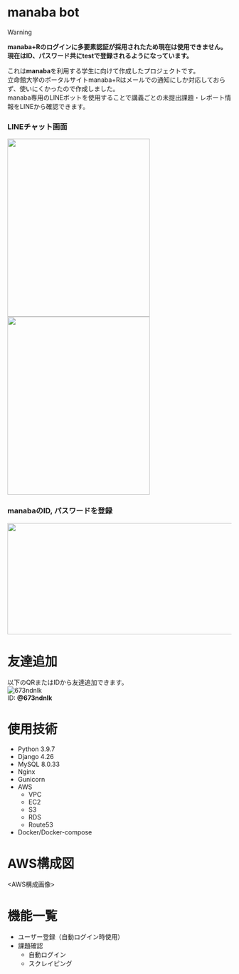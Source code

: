 # manaba bot

>[!WARNING]
>**manaba+Rのログインに多要素認証が採用されたため現在は使用できません。** <br>
>**現在はID、パスワード共にtestで登録されるようになっています。**

これは**manaba**を利用する学生に向けて作成したプロジェクトです。<br>
立命館大学のポータルサイトmanaba+Rはメールでの通知にしか対応しておらず、使いにくかったので作成しました。<br>
manaba専用のLINEボットを使用することで講義ごとの未提出課題・レポート情報をLINEから確認できます。<br>

### LINEチャット画面
<p>
  <img src="https://github.com/kensabrou/manaba-bot-prod/assets/86251649/7aa7e2f5-7fc1-40e0-a169-dcb4e32b03f7" width=320 height=400>
  <img src="https://github.com/kensabrou/manaba-bot-prod/assets/86251649/56316337-c070-4efb-b0cf-633fafcb06d0" width=320 height=400>
</p>

### manabaのID, パスワードを登録
<p>
  <img src="https://github.com/kensabrou/manaba-bot-prod/assets/86251649/d3d7eaa9-cc9c-4a16-a6da-e65d1731e7ac" width=640 height=250>
</p>

# 友達追加
以下のQRまたはIDから友達追加できます。<br>
![673ndnlk](https://github.com/kensabrou/manaba-bot-prod/assets/86251649/b9eef0da-d21f-4557-b5dc-eecda10dc057)
 <br>
ID: **@673ndnlk**

# 使用技術
- Python 3.9.7
- Django 4.26
- MySQL 8.0.33
- Nginx
- Gunicorn
- AWS
  - VPC
  - EC2
  - S3
  - RDS
  - Route53
- Docker/Docker-compose

# AWS構成図
<AWS構成画像>

# 機能一覧
- ユーザー登録（自動ログイン時使用）
- 課題確認
  - 自動ログイン
  - スクレイピング

